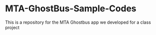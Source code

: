 # MTA-GhostBus-Sample-Codes
This is a repository for the MTA Ghostbus app we developed for a class project
